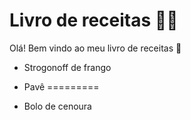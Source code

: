 # Livro de receitas :man_cook:



Olá! Bem vindo ao meu livro de receitas :wave:

- Strogonoff de frango

- Pavê
=========

- Bolo de cenoura



